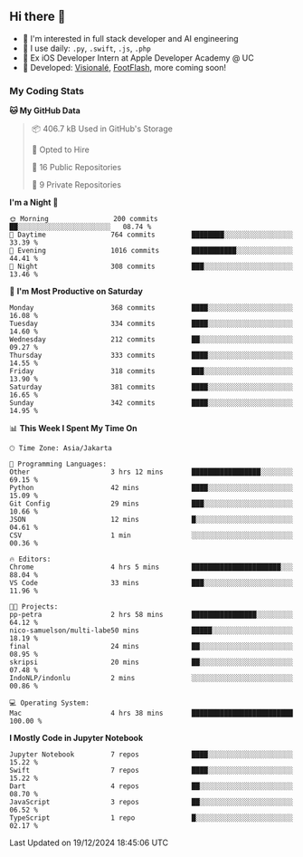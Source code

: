 ## Hi there 👋

- 🤖 I'm interested in full stack developer and AI engineering
- 🌱 I use daily: `.py`, `.swift`, `.js`, `.php`
- 🍎 Ex iOS Developer Intern at Apple Developer Academy @ UC
- 🔨 Developed: [Visionalé](https://apps.apple.com/id/app/visional%C3%A9/id6737191146), [FootFlash](https://apps.apple.com/id/app/footflash/id6550905078), more coming soon!

### My Coding Stats

<!--START_SECTION:waka-->
**🐱 My GitHub Data** 

> 📦 406.7 kB Used in GitHub's Storage 
 > 
> 💼 Opted to Hire
 > 
> 📜 16 Public Repositories 
 > 
> 🔑 9 Private Repositories 
 > 
**I'm a Night 🦉** 

```text
🌞 Morning                200 commits         ██░░░░░░░░░░░░░░░░░░░░░░░   08.74 % 
🌆 Daytime                764 commits         ████████░░░░░░░░░░░░░░░░░   33.39 % 
🌃 Evening                1016 commits        ███████████░░░░░░░░░░░░░░   44.41 % 
🌙 Night                  308 commits         ███░░░░░░░░░░░░░░░░░░░░░░   13.46 % 
```
📅 **I'm Most Productive on Saturday** 

```text
Monday                   368 commits         ████░░░░░░░░░░░░░░░░░░░░░   16.08 % 
Tuesday                  334 commits         ████░░░░░░░░░░░░░░░░░░░░░   14.60 % 
Wednesday                212 commits         ██░░░░░░░░░░░░░░░░░░░░░░░   09.27 % 
Thursday                 333 commits         ████░░░░░░░░░░░░░░░░░░░░░   14.55 % 
Friday                   318 commits         ███░░░░░░░░░░░░░░░░░░░░░░   13.90 % 
Saturday                 381 commits         ████░░░░░░░░░░░░░░░░░░░░░   16.65 % 
Sunday                   342 commits         ████░░░░░░░░░░░░░░░░░░░░░   14.95 % 
```


📊 **This Week I Spent My Time On** 

```text
🕑︎ Time Zone: Asia/Jakarta

💬 Programming Languages: 
Other                    3 hrs 12 mins       █████████████████░░░░░░░░   69.15 % 
Python                   42 mins             ████░░░░░░░░░░░░░░░░░░░░░   15.09 % 
Git Config               29 mins             ███░░░░░░░░░░░░░░░░░░░░░░   10.66 % 
JSON                     12 mins             █░░░░░░░░░░░░░░░░░░░░░░░░   04.61 % 
CSV                      1 min               ░░░░░░░░░░░░░░░░░░░░░░░░░   00.36 % 

🔥 Editors: 
Chrome                   4 hrs 5 mins        ██████████████████████░░░   88.04 % 
VS Code                  33 mins             ███░░░░░░░░░░░░░░░░░░░░░░   11.96 % 

🐱‍💻 Projects: 
pp-petra                 2 hrs 58 mins       ████████████████░░░░░░░░░   64.12 % 
nico-samuelson/multi-labe50 mins             █████░░░░░░░░░░░░░░░░░░░░   18.19 % 
final                    24 mins             ██░░░░░░░░░░░░░░░░░░░░░░░   08.95 % 
skripsi                  20 mins             ██░░░░░░░░░░░░░░░░░░░░░░░   07.48 % 
IndoNLP/indonlu          2 mins              ░░░░░░░░░░░░░░░░░░░░░░░░░   00.86 % 

💻 Operating System: 
Mac                      4 hrs 38 mins       █████████████████████████   100.00 % 
```

**I Mostly Code in Jupyter Notebook** 

```text
Jupyter Notebook         7 repos             ████░░░░░░░░░░░░░░░░░░░░░   15.22 % 
Swift                    7 repos             ████░░░░░░░░░░░░░░░░░░░░░   15.22 % 
Dart                     4 repos             ██░░░░░░░░░░░░░░░░░░░░░░░   08.70 % 
JavaScript               3 repos             ██░░░░░░░░░░░░░░░░░░░░░░░   06.52 % 
TypeScript               1 repo              █░░░░░░░░░░░░░░░░░░░░░░░░   02.17 % 
```




 Last Updated on 19/12/2024 18:45:06 UTC
<!--END_SECTION:waka-->

<!--
**nico-samuelson/nico-samuelson** is a ✨ _special_ ✨ repository because its `README.md` (this file) appears on your GitHub profile.

Here are some ideas to get you started:

- 🔭 I’m currently working on ...
- 🌱 I’m currently learning ...
- 👯 I’m looking to collaborate on ...
- 🤔 I’m looking for help with ...
- 💬 Ask me about ...
- 📫 How to reach me: ...
- 😄 Pronouns: ...
- ⚡ Fun fact: ...
-->
